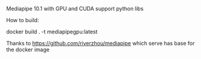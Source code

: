 Mediapipe 10.1 with GPU and CUDA support python libs

How to build:

docker build . -t mediapipegpu:latest

Thanks to https://github.com/riverzhou/mediapipe which serve has base for the docker image
